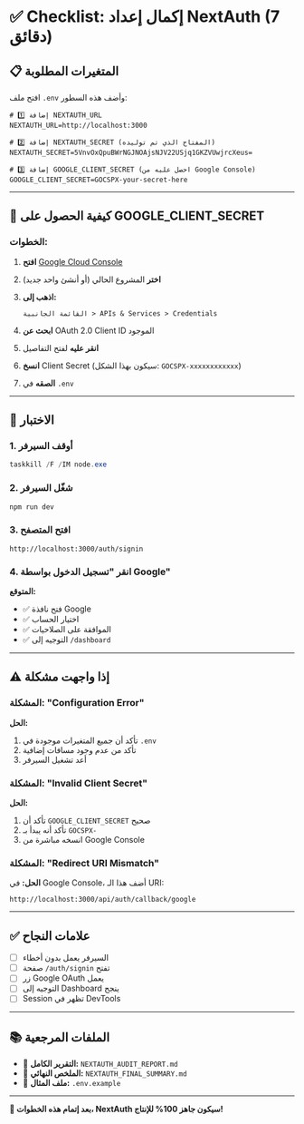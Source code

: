 # ✅ Checklist: إكمال إعداد NextAuth (7 دقائق)

## 📋 المتغيرات المطلوبة

افتح ملف `.env` وأضف هذه السطور:

```env
# 1️⃣ إضافة NEXTAUTH_URL
NEXTAUTH_URL=http://localhost:3000

# 2️⃣ إضافة NEXTAUTH_SECRET (المفتاح الذي تم توليده)
NEXTAUTH_SECRET=5VnvOxQpuBWrNGJNOAjsNJV22USjq1GKZVUwjrcXeus=

# 3️⃣ إضافة GOOGLE_CLIENT_SECRET (احصل عليه من Google Console)
GOOGLE_CLIENT_SECRET=GOCSPX-your-secret-here
```

---

## 🔑 كيفية الحصول على GOOGLE_CLIENT_SECRET

### الخطوات:

1. **افتح** [Google Cloud Console](https://console.cloud.google.com/)

2. **اختر** المشروع الحالي (أو أنشئ واحد جديد)

3. **اذهب إلى:**
   ```
   القائمة الجانبية > APIs & Services > Credentials
   ```

4. **ابحث عن** OAuth 2.0 Client ID الموجود

5. **انقر عليه** لفتح التفاصيل

6. **انسخ** Client Secret (سيكون بهذا الشكل: `GOCSPX-xxxxxxxxxxxx`)

7. **الصقه** في `.env`

---

## 🧪 الاختبار

### 1. أوقف السيرفر

```powershell
taskkill /F /IM node.exe
```

### 2. شغّل السيرفر

```powershell
npm run dev
```

### 3. افتح المتصفح

```
http://localhost:3000/auth/signin
```

### 4. انقر "تسجيل الدخول بواسطة Google"

**المتوقع:**
- ✅ فتح نافذة Google
- ✅ اختيار الحساب
- ✅ الموافقة على الصلاحيات
- ✅ التوجيه إلى `/dashboard`

---

## ⚠️ إذا واجهت مشكلة

### المشكلة: "Configuration Error"

**الحل:**
1. تأكد أن جميع المتغيرات موجودة في `.env`
2. تأكد من عدم وجود مسافات إضافية
3. أعد تشغيل السيرفر

### المشكلة: "Invalid Client Secret"

**الحل:**
1. تأكد أن `GOOGLE_CLIENT_SECRET` صحيح
2. تأكد أنه يبدأ بـ `GOCSPX-`
3. انسخه مباشرة من Google Console

### المشكلة: "Redirect URI Mismatch"

**الحل:**
في Google Console، أضف هذا الـ URI:
```
http://localhost:3000/api/auth/callback/google
```

---

## ✅ علامات النجاح

- [ ] السيرفر يعمل بدون أخطاء
- [ ] صفحة `/auth/signin` تفتح
- [ ] زر Google OAuth يعمل
- [ ] التوجيه إلى Dashboard ينجح
- [ ] Session تظهر في DevTools

---

## 📚 الملفات المرجعية

- 📄 **التقرير الكامل:** `NEXTAUTH_AUDIT_REPORT.md`
- 📄 **الملخص النهائي:** `NEXTAUTH_FINAL_SUMMARY.md`
- 📄 **ملف المثال:** `.env.example`

---

**🎯 بعد إتمام هذه الخطوات، NextAuth سيكون جاهز 100% للإنتاج!**
